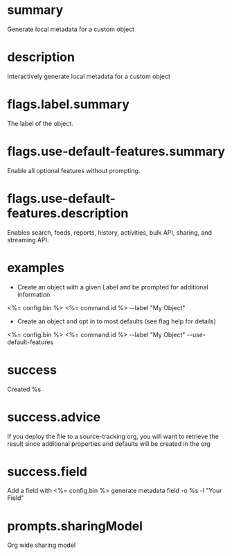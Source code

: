 # summary

Generate local metadata for a custom object

# description

Interactively generate local metadata for a custom object

# flags.label.summary

The label of the object.

# flags.use-default-features.summary

Enable all optional features without prompting.

# flags.use-default-features.description

Enables search, feeds, reports, history, activities, bulk API, sharing, and streaming API.

# examples

- Create an object with a given Label and be prompted for additional information

<%= config.bin %> <%= command.id %> --label "My Object"

- Create an object and opt in to most defaults (see flag help for details)

<%= config.bin %> <%= command.id %> --label "My Object" --use-default-features

# success

Created %s

# success.advice

If you deploy the file to a source-tracking org, you will want to retrieve the result since additional properties and defaults will be created in the org

# success.field

Add a field with <%= config.bin %> generate metadata field -o %s -l "Your Field"

# prompts.sharingModel

Org wide sharing model
